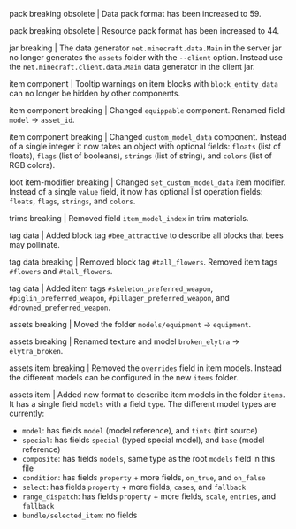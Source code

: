 pack breaking obsolete | Data pack format has been increased to 59.

pack breaking obsolete | Resource pack format has been increased to 44.

jar breaking | The data generator `net.minecraft.data.Main` in the server jar no longer generates the `assets` folder with the `--client` option. Instead use the `net.minecraft.client.data.Main` data generator in the client jar.

item component | Tooltip warnings on item blocks with `block_entity_data` can no longer be hidden by other components.

item component breaking | Changed `equippable` component. Renamed field `model` -> `asset_id`.

item component breaking | Changed `custom_model_data` component. Instead of a single integer it now takes an object with optional fields: `floats` (list of floats), `flags` (list of booleans), `strings` (list of string), and `colors` (list of RGB colors).

loot item-modifier breaking | Changed `set_custom_model_data` item modifier. Instead of a single `value` field, it now has optional list operation fields: `floats`, `flags`, `strings`, and `colors`.

trims breaking | Removed field `item_model_index` in trim materials.

tag data | Added block tag `#bee_attractive` to describe all blocks that bees may pollinate.

tag data breaking | Removed block tag `#tall_flowers`. Removed item tags `#flowers` and `#tall_flowers`.

tag data | Added item tags `#skeleton_preferred_weapon`, `#piglin_preferred_weapon`, `#pillager_preferred_weapon`, and `#drowned_preferred_weapon`.

assets breaking | Moved the folder `models/equipment` -> `equipment`.

assets breaking | Renamed texture and model `broken_elytra` -> `elytra_broken`.

assets item breaking | Removed the `overrides` field in item models. Instead the different models can be configured in the new `items` folder.

assets item | Added new format to describe item models in the folder `items`. It has a single field `models` with a field `type`. The different model types are currently:
* `model`: has fields `model` (model reference), and `tints` (tint source)
* `special`: has fields `special` (typed special model), and `base` (model reference)
* `composite`: has fields `models`, same type as the root `models` field in this file
* `condition`: has fields `property` + more fields, `on_true`, and `on_false`
* `select`: has fields `property` + more fields, `cases`, and `fallback`
* `range_dispatch`: has fields `property` + more fields, `scale`, `entries`, and `fallback`
* `bundle/selected_item`: no fields
